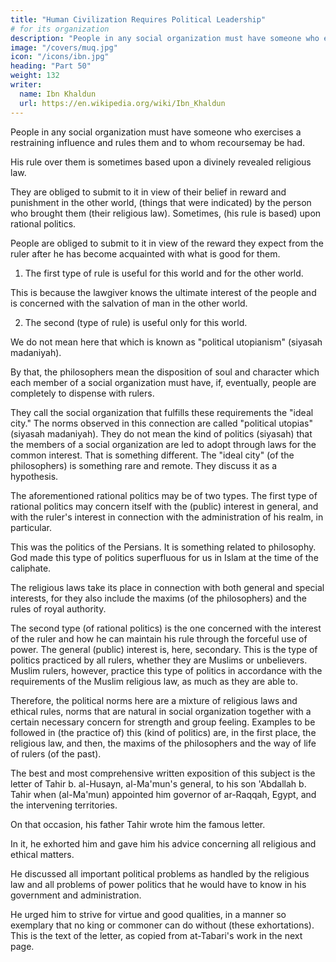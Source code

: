 ```yaml
---
title: "Human Civilization Requires Political Leadership"
# for its organization
description: "People in any social organization must have someone who exercises a restraining influence and rules them and to whom recoursemay be had"
image: "/covers/muq.jpg"
icon: "/icons/ibn.jpg"
heading: "Part 50"
weight: 132
writer:
  name: Ibn Khaldun
  url: https://en.wikipedia.org/wiki/Ibn_Khaldun
---
```




<!-- Human social organization is something necessary. It is the thing that is meant by "the civilization"
which we have been discussing.  -->

People in any social organization must have someone who exercises a restraining influence and rules them and to whom recoursemay be had. 

His rule over them is sometimes based upon a divinely revealed religious law. 

They are obliged to submit to it in view of their belief in reward and punishment in the other world, (things that were indicated) by the person who brought them (their religious law). Sometimes, (his rule is based) upon rational politics. 

People are obliged to submit to it in view of the reward they expect from the ruler after he has become acquainted with what is good for them.

1. The first type of rule is useful for this world and for the other world.

This is because the lawgiver knows the ultimate interest of the people and is concerned with the salvation of man in the other world. 

2. The second (type of rule) is useful only for this world. <!-- 749 -->

We do not mean here that which is known as "political utopianism" (siyasah madaniyah). 

By that, the philosophers mean the disposition of soul and character which each member of a social organization must have, if, eventually, people are completely to dispense with rulers. 

They call the social organization that fulfills these requirements the "ideal city." The norms observed in this connection are called "political utopias" (siyasah madaniyah). They do not mean the kind of politics (siyasah) that the members of a social organization are led to adopt through laws for the common interest. That is something different. The "ideal city" (of the philosophers) is something rare and remote. They discuss it as a hypothesis.

The aforementioned rational politics may be of two types. The first type of rational politics may concern itself with the (public) interest in general, and with the ruler's interest in connection with the administration of his realm, in particular. 

This was the politics of the Persians. It is something related to philosophy. God made this type of politics superfluous for us in Islam at the time of the caliphate. 

The religious laws take its place in connection with both general and special interests, for they also include the maxims (of the philosophers) and the rules of royal authority.

The second type (of rational politics) is the one concerned with the interest of the ruler and how he can maintain his rule through the forceful use of power. The general (public) interest is, here, secondary. This is the type of politics practiced by all rulers, whether they are Muslims or unbelievers. Muslim rulers, however, practice this type of politics in accordance with the requirements of the Muslim religious law, as much as they are able to. 

Therefore, the political norms here are a mixture of religious laws and ethical rules, norms that are natural in social organization together with a certain necessary concern for strength and group feeling. Examples to be followed in (the practice of) this (kind of politics) are, in the first place, the religious law, and then, the maxims of the philosophers and the way of life of rulers (of the past).

The best and most comprehensive written exposition of this subject is the letter of Tahir b. al-Husayn, al-Ma'mun's general,  to his son 'Abdallah b. Tahir when (al-Ma'mun) appointed him governor of ar-Raqqah, Egypt, and the intervening
territories. 

On that occasion, his father Tahir wrote him the famous letter. 

In it, he exhorted him and gave him his advice concerning all religious and ethical matters.

He discussed all important political problems as handled by the religious law and all problems of power politics that he would have to know in his government and administration. 

He urged him to strive for virtue and good qualities, in a manner so exemplary that no king or commoner can do without (these exhortations). This is the text of the letter, as copied from at-Tabari's work in the next page.

